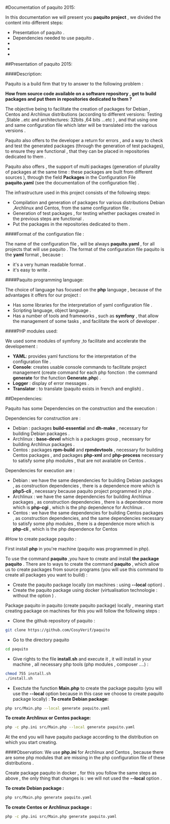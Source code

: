 #Documentation of paquito 2015:

In this documentation we will present you  **paquito project** , we divided the content into different steps:

* Presentation of paquito  .
* Dependencies needed to use paquito .
*
*
*


##Presentation of paquito 2015:

####Description:

Paquito is a build firm that try to answer to the following problem :

**How from source code available on a software repository , get to build packages and put them in repositories dedicated to them ?**

The objective being to facilitate the creation of packages for Debian , Centos and Archlinux distributions (according to different versions: Testing ,Stable ..etc  and architectures: 32bits ,64 bits ...etc ) , and that using one and same configuration file which later will be translated into the various versions .

Paquito also offers to the developer a return for errors , and a way to check and test the generated packages (through the generation of test packages), to ensure they are functional , that they can be placed in repositories dedicated to them .

Paquito also offers , the support of multi packages (generation of plurality of packages at the same time : these packages are built from different sources ), through the field **Packages** in the Configuration File **paquito.yaml** (see the documentation of the configuration file) .

The infrastructure used in this project consists of the following steps:

* Compilation and generation of packages for various distributions Debian ,Archlinux and Centos, from the same configuration file .
* Generation of test packages , for testing whether packages created in the previous steps are functional .
* Put the packages in the repositories dedicated to them .

####Format of the configuration file :

The name of the configuration file , will be always **paquito.yaml** , for all projects that will use paquito .
The format of the configuration file paquito is the **yaml** format , because :

* it's a very human readable format .
* it's easy to write .

####Paquito programming language:

The choice of language has focused on the **php** language , because of the advantages it offers for our project :

* Has some libraries for the interpretation of yaml configuration file .
* Scripting language, object language .
* Has a number of tools and frameworks , such as **symfony** , that allow  the management of some tasks , and facilitate the work of developer .

####PHP modules used:

We used some modules of symfony ,to facilitate and accelerate the developement :

* **YAML**: provides yaml functions for the interpretation of the configuration file .
* **Console**: creates usable console commands to facilitate project management (create command for each php fonction : the command **generate** for the function **Generate.php**) .
* **Logger** : display of error messages .
* **Translator** : to translate (paquito exists in french and english) .

##Dependencies:

Paquito has some Dependencies on the construction and the execution :

Dependencies for construction are :

* Debian : packages **build-essential** and **dh-make** , necessary for building Debian packages .
* Archlinux : **base-devel** which is a packages group , necessary for building Archlinux packages .
* Centos : packages **rpm-build** and **rpmdevtools** , necessary for building Centos packages , and packages **php-xml** and **php-process** necessary to satisfy some php modules , that are not available on Centos .

Dependencies for execution are :

* Debian : we have the same dependencies for building Debian packages , as construction dependencies , there is a dependence more which is **php5-cli** , necessary because paquito project programmed in php .
* Archlinux : we have the same dependencies for building Archlinux packages , as construction dependencies , there is a dependence more which is **php-cgi** , which is the php dependence for Archlinux .
* Centos : we have the same dependencies for building Centos packages , as construction dependencies, and the same dependencies necessary to satisfy some php modules , there is a dependence more which is **php-cli** , which is the php dependence for Centos

#How to create package paquito :

First install **php** in you're machine (paquito was programmed in php).

To use the command **paquito** ,you have to create and install **the package paquito** . 
There are to ways to create the command **paquito** , which allow us to create packages from source programs (you will use this command to create all packages you want to build) :

* Create the paquito package locally (on machines : using **--local** option) .
* Create the paquito package using docker (virtualisation technologie : without the option ) .

Package paquito in paquito (create paquito package) locally , meaning start creating package on machines for this you will follow the following steps :

* Clone the github repository of paquito :
```bash
git clone https://github.com/CosyVerif/paquito

```
* Go to the directory paquito 
```bash
cd paquito

```
* Give rights to the file **install.sh** and execute it , it will install in your machine  , all necessary php tools (php modules , composer ....) :
```bash
chmod 755 install.sh
./install.sh
```
* Exectute the function **Main.php** to create the package paquito (you will use the **--local** option because in this case we choose to create paquito package locally) :
**To create Debian package:**
```bash
php src/Main.php --local generate paquito.yaml

```
**To create Archlinux or Centos package:**
```bash
php -c php.ini src/Main.php --local generate paquito.yaml

```
At the end you will have paquito package according to the distribution on which you start creating.

####Observation:
We use **php.ini** for Archlinux and Centos , because there are some php modules that are missing in the php configuration file of these distributions .


Create package paquito in docker , for this you follow the same steps as above , the only thing that changes is :
we will not used the **--local** option .

**To create Debian package :**
```bash
php src/Main.php generate paquito.yaml

```
**To create Centos or Archlinux package :**
```bash
php -c php.ini src/Main.php generate paquito.yaml

```
